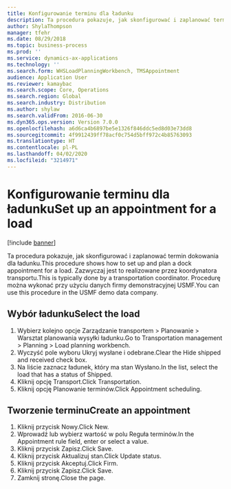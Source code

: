 ```yaml
---
title: Konfigurowanie terminu dla ładunku
description: Ta procedura pokazuje, jak skonfigurować i zaplanować termin dokowania dla ładunku.
author: ShylaThompson
manager: tfehr
ms.date: 08/29/2018
ms.topic: business-process
ms.prod: ''
ms.service: dynamics-ax-applications
ms.technology: ''
ms.search.form: WHSLoadPlanningWorkbench, TMSAppointment
audience: Application User
ms.reviewer: kamaybac
ms.search.scope: Core, Operations
ms.search.region: Global
ms.search.industry: Distribution
ms.author: shylaw
ms.search.validFrom: 2016-06-30
ms.dyn365.ops.version: Version 7.0.0
ms.openlocfilehash: a6d6ca4b6897be5e1326f846ddc5ed8d03e73dd8
ms.sourcegitcommit: 4f9912439ff78acf0c754d5bff972c4b85763093
ms.translationtype: HT
ms.contentlocale: pl-PL
ms.lasthandoff: 04/02/2020
ms.locfileid: "3214971"
---
```

# <a name="set-up-an-appointment-for-a-load"></a><span data-ttu-id="adf0e-103">Konfigurowanie terminu dla ładunku</span><span class="sxs-lookup"><span data-stu-id="adf0e-103">Set up an appointment for a load</span></span>

[!include [banner](../../includes/banner.md)]

<span data-ttu-id="adf0e-104">Ta procedura pokazuje, jak skonfigurować i zaplanować termin dokowania dla ładunku.</span><span class="sxs-lookup"><span data-stu-id="adf0e-104">This procedure shows how to set up and plan a dock appointment for a load.</span></span> <span data-ttu-id="adf0e-105">Zazwyczaj jest to realizowane przez koordynatora transportu.</span><span class="sxs-lookup"><span data-stu-id="adf0e-105">This is typically done by a transportation coordinator.</span></span> <span data-ttu-id="adf0e-106">Procedurę można wykonać przy użyciu danych firmy demonstracyjnej USMF.</span><span class="sxs-lookup"><span data-stu-id="adf0e-106">You can use this procedure in the USMF demo data company.</span></span>


## <a name="select-the-load"></a><span data-ttu-id="adf0e-107">Wybór ładunku</span><span class="sxs-lookup"><span data-stu-id="adf0e-107">Select the load</span></span>
1. <span data-ttu-id="adf0e-108">Wybierz kolejno opcje Zarządzanie transportem > Planowanie > Warsztat planowania wysyłki ładunku.</span><span class="sxs-lookup"><span data-stu-id="adf0e-108">Go to Transportation management > Planning > Load planning workbench.</span></span>
2. <span data-ttu-id="adf0e-109">Wyczyść pole wyboru Ukryj wysłane i odebrane.</span><span class="sxs-lookup"><span data-stu-id="adf0e-109">Clear the Hide shipped and received check box.</span></span>
3. <span data-ttu-id="adf0e-110">Na liście zaznacz ładunek, który ma stan Wysłano.</span><span class="sxs-lookup"><span data-stu-id="adf0e-110">In the list, select the load that has a status of Shipped.</span></span>
4. <span data-ttu-id="adf0e-111">Kliknij opcję Transport.</span><span class="sxs-lookup"><span data-stu-id="adf0e-111">Click Transportation.</span></span>
5. <span data-ttu-id="adf0e-112">Kliknij opcję Planowanie terminów.</span><span class="sxs-lookup"><span data-stu-id="adf0e-112">Click Appointment scheduling.</span></span>

## <a name="create-an-appointment"></a><span data-ttu-id="adf0e-113">Tworzenie terminu</span><span class="sxs-lookup"><span data-stu-id="adf0e-113">Create an appointment</span></span>
1. <span data-ttu-id="adf0e-114">Kliknij przycisk Nowy.</span><span class="sxs-lookup"><span data-stu-id="adf0e-114">Click New.</span></span>
2. <span data-ttu-id="adf0e-115">Wprowadź lub wybierz wartość w polu Reguła terminów.</span><span class="sxs-lookup"><span data-stu-id="adf0e-115">In the Appointment rule field, enter or select a value.</span></span>
3. <span data-ttu-id="adf0e-116">Kliknij przycisk Zapisz.</span><span class="sxs-lookup"><span data-stu-id="adf0e-116">Click Save.</span></span>
4. <span data-ttu-id="adf0e-117">Kliknij przycisk Aktualizuj stan.</span><span class="sxs-lookup"><span data-stu-id="adf0e-117">Click Update status.</span></span>
5. <span data-ttu-id="adf0e-118">Kliknij przycisk Akceptuj.</span><span class="sxs-lookup"><span data-stu-id="adf0e-118">Click Firm.</span></span>
6. <span data-ttu-id="adf0e-119">Kliknij przycisk Zapisz.</span><span class="sxs-lookup"><span data-stu-id="adf0e-119">Click Save.</span></span>
7. <span data-ttu-id="adf0e-120">Zamknij stronę.</span><span class="sxs-lookup"><span data-stu-id="adf0e-120">Close the page.</span></span>

